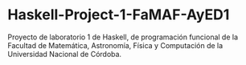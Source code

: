 # Haskell-Project-1-FaMAF-AyED1
Proyecto de laboratorio 1 de Haskell, de programación funcional de la Facultad de Matemática, Astronomía, Física y Computación de la Universidad Nacional de Córdoba.
